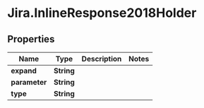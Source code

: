 # Jira.InlineResponse2018Holder

## Properties

Name | Type | Description | Notes
------------ | ------------- | ------------- | -------------
**expand** | **String** |  | 
**parameter** | **String** |  | 
**type** | **String** |  | 


